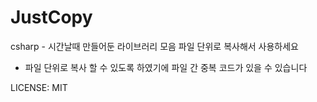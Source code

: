# JustCopy
csharp - 시간날때 만들어둔 라이브러리 모음 파일 단위로 복사해서 사용하세요

* 파일 단위로 복사 할 수 있도록 하였기에 파일 간 중복 코드가 있을 수 있습니다

LICENSE: MIT
